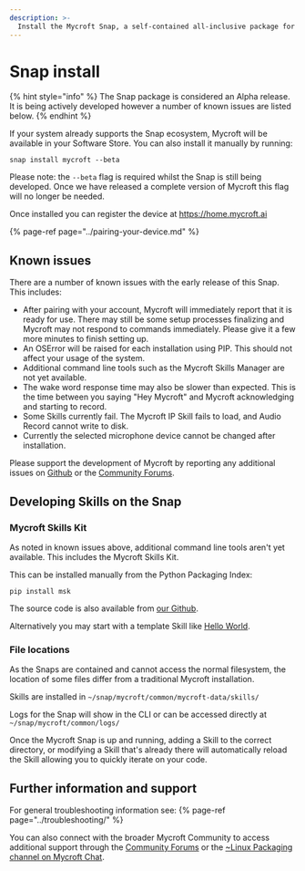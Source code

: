 ```yaml
---
description: >-
  Install the Mycroft Snap, a self-contained all-inclusive package for a broad range of Linux distributions.
---
```


# Snap install

{% hint style="info" %}
The Snap package is considered an Alpha release. It is being actively developed however a number of known issues are listed below.
{% endhint %}

If your system already supports the Snap ecosystem, Mycroft will be available in your Software Store. You can also install it manually by running:
```
snap install mycroft --beta
```

Please note: the `--beta` flag is required whilst the Snap is still being developed. Once we have released a complete version of Mycroft this flag will no longer be needed.

Once installed you can register the device at https://home.mycroft.ai 

{% page-ref page="../pairing-your-device.md" %}

## Known issues

There are a number of known issues with the early release of this Snap. This includes:
- After pairing with your account, Mycroft will immediately report that it is ready for use. There may still be some setup processes finalizing and Mycroft may not respond to commands immediately. Please give it a few more minutes to finish setting up.
- An OSError will be raised for each installation using PIP. This should not affect your usage of the system.
- Additional command line tools such as the Mycroft Skills Manager are not yet available.
- The wake word response time may also be slower than expected. This is the time between you saying "Hey Mycroft" and Mycroft acknowledging and starting to record.
- Some Skills currently fail. The Mycroft IP Skill fails to load, and Audio Record cannot write to disk.
- Currently the selected microphone device cannot be changed after installation.

Please support the development of Mycroft by reporting any additional issues on [Github](https://github.com/MycroftAI/snapcraft-mycroft-core/issues) or the [Community Forums](https://community.mycroft.ai).

## Developing Skills on the Snap

### Mycroft Skills Kit
As noted in known issues above, additional command line tools aren't yet available. This includes the Mycroft Skills Kit.

This can be installed manually from the Python Packaging Index:
```
pip install msk
```

The source code is also available from [our Github](https://github.com/MycroftAI/mycroft-skills-kit).


Alternatively you may start with a template Skill like [Hello World](https://github.com/MycroftAI/skill-hello-world).

### File locations
As the Snaps are contained and cannot access the normal filesystem, the location of some files differ from a traditional Mycroft installation. 

Skills are installed in `~/snap/mycroft/common/mycroft-data/skills/`  

Logs for the Snap will show in the CLI or can be accessed directly at `~/snap/mycroft/common/logs/`

Once the Mycroft Snap is up and running, adding a Skill to the correct directory, or modifying a Skill that's already there will automatically reload the Skill allowing you to quickly iterate on your code.

## Further information and support

For general troubleshooting information see:
{% page-ref page="../troubleshooting/" %}

You can also connect with the broader Mycroft Community to access additional support through the [Community Forums](https://community.mycroft.ai) or the [~Linux Packaging channel on Mycroft Chat](https://chat.mycroft.ai/community/channels/ubuntu-apt-packaging).